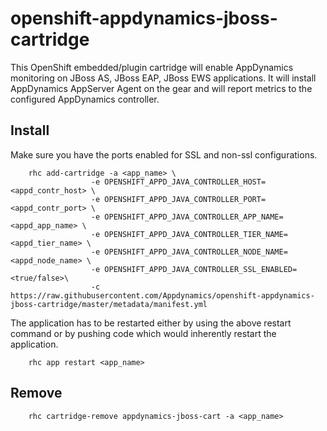 # openshift-appdynamics-jboss-cartridge 

This OpenShift embedded/plugin cartridge will enable AppDynamics monitoring on JBoss AS, JBoss EAP, JBoss EWS applications. It will install AppDynamics AppServer Agent on the gear and will report metrics to the configured AppDynamics controller.

## Install ##

Make sure you have the ports enabled for SSL and non-ssl configurations.

```
	rhc add-cartridge -a <app_name> \
				  -e OPENSHIFT_APPD_JAVA_CONTROLLER_HOST=<appd_contr_host> \
				  -e OPENSHIFT_APPD_JAVA_CONTROLLER_PORT=<appd_contr_port> \ 
				  -e OPENSHIFT_APPD_JAVA_CONTROLLER_APP_NAME=<appd_app_name> \ 
				  -e OPENSHIFT_APPD_JAVA_CONTROLLER_TIER_NAME=<appd_tier_name> \
				  -e OPENSHIFT_APPD_JAVA_CONTROLLER_NODE_NAME=<appd_node_name> \
				  -e OPENSHIFT_APPD_JAVA_CONTROLLER_SSL_ENABLED=<true/false>\
				  -c https://raw.githubusercontent.com/Appdynamics/openshift-appdynamics-jboss-cartridge/master/metadata/manifest.yml

```

The application has to be restarted either by using the above restart command or by pushing code which would inherently restart the application. 



```
	rhc app restart <app_name>
```



## Remove ##

```
	rhc cartridge-remove appdynamics-jboss-cart -a <app_name>
```